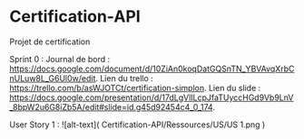 # Certification-API
Projet de certification

Sprint 0 : 
Journal de bord : https://docs.google.com/document/d/10ZiAn0koqDatGQSnTN_YBVAvqXrbCnULuw8L_G6Ul0w/edit.
Lien du trello  : https://trello.com/b/asWJOTCt/certification-simplon.
Lien du slide : https://docs.google.com/presentation/d/17dLgVlILcpJfaTUyccHGd9Vb9LnV_8bpW2u6G8iZb5A/edit#slide=id.g45d92454c4_0_174.

User Story 1 : 
![alt-text](
        Certification-API/Ressources/US/US 1.png
      )
